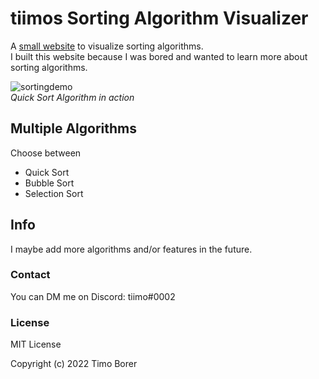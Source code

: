 # tiimos Sorting Algorithm Visualizer
A [small website](https://timothebot.github.io/SortingVisualizer/) to visualize sorting algorithms.  
I built this website because I was bored and wanted to learn more about sorting algorithms.


![sortingdemo](https://user-images.githubusercontent.com/65387160/151333855-8b0ec238-c9b4-4317-99af-73136245c777.gif)  
*Quick Sort Algorithm in action*


## Multiple Algorithms
Choose between
- Quick Sort
- Bubble Sort
- Selection Sort

## Info
I maybe add more algorithms and/or features in the future.  

### Contact
You can DM me on Discord: tiimo#0002

### License 
MIT License

Copyright (c) 2022 Timo Borer

